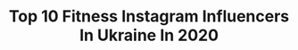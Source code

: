 ---
title: Top 10 Fitness Instagram Influencers In Ukraine In 2020
description: >-
  Find top fitness Instagram influencers in Ukraine in 2020. Most popular hashtags: #fitness #sport #ukraine #nianiaas.
platform: Instagram
profiles:
  - username: "taras.tsymbaliuk"
    fullname: >-
      Taras Tsymbaliuk
    location: "Ukraine"
    followers: 55764
    engagement: 452
    commentsToLikes: 0.019162
    avatar: "https://scontent-ams4-1.cdninstagram.com/v/t51.2885-19/s320x320/90089866_854691251710378_4568828012954386432_n.jpg?_nc_ht=scontent-ams4-1.cdninstagram.com&_nc_ohc=5-2kBcWUuTUAX_2uDev&oh=f89c1ca9c90da95bf33cb14e0c07bfb7&oe=5EB3562B"
    verified: false
    hashtags: "#zniewolona"
  - username: "ivankrylenko"
    fullname: >-
      Иван
    location: "Ukraine"
    followers: 15039
    engagement: 260
    commentsToLikes: 0.089916
    avatar: "https://scontent-amt2-1.cdninstagram.com/v/t51.2885-19/s320x320/12965768_1593908490899568_1390380332_a.jpg?_nc_ht=scontent-amt2-1.cdninstagram.com&_nc_ohc=GCFGwyq7xxYAX8MyHs-&oh=6394a4df6f3cdec31b97d54032ac27ac&oe=5EB96EDD"
    verified: false
    hashtags: "#walking, #workout, #move, #menstyle"
  - username: "but_photo"
    fullname: >-
      Vitaliy But 📸 Виталий Бут
    location: "Ukraine"
    followers: 12558
    engagement: 351
    commentsToLikes: 0.124265
    avatar: "https://scontent-lhr8-1.cdninstagram.com/v/t51.2885-19/s320x320/17934647_324307601319750_2948806704415899648_a.jpg?_nc_ht=scontent-lhr8-1.cdninstagram.com&_nc_ohc=RdOks2MHii0AX_oiZkv&oh=ed402649c93d18534284cbb8489ea6cd&oe=5EBAC0F5"
    verified: false
    hashtags: "#yogaposes, #alejachellenge, #butphoto, #fitnessphotographer"
  - username: "karinna_foxx"
    fullname: >-
      KARINA
    location: "Ukraine"
    followers: 28982
    engagement: 359
    commentsToLikes: 0.026578
    avatar: "https://scontent-ams4-1.cdninstagram.com/v/t51.2885-19/s320x320/91627947_2583544898530897_1162749411982311424_n.jpg?_nc_ht=scontent-ams4-1.cdninstagram.com&_nc_ohc=932I2INYq40AX8Pi5cI&oh=0a22cae1f53d2f50891ddad27e793c79&oe=5EBA8493"
    verified: false
    hashtags: ""
  - username: "annet_us"
    fullname: >-
      Ус Анна
    location: "Ukraine"
    followers: 18388
    engagement: 316
    commentsToLikes: 0.038305
    avatar: "https://scontent-nrt1-1.cdninstagram.com/v/t51.2885-19/s320x320/22277511_179119665995655_6565444938908041216_n.jpg?_nc_ht=scontent-nrt1-1.cdninstagram.com&_nc_ohc=_PUDEd8ihIcAX9_BQld&oh=bb9a6ed6d6fba4878564ebf8951ce808&oe=5EB60A62"
    verified: false
    hashtags: "#bodybuildingmotivation, #quarantine, #bikinicompetitor, #virus"
  - username: "julia_shum_"
    fullname: >-
      Julia Shum
    location: "Ukraine"
    followers: 5738
    engagement: 523
    commentsToLikes: 0.028004
    avatar: "https://scontent-ams4-1.cdninstagram.com/v/t51.2885-19/s320x320/22582699_296935960783677_7120800754494865408_n.jpg?_nc_ht=scontent-ams4-1.cdninstagram.com&_nc_ohc=6odlHkWw8VgAX9mukw5&oh=1adc1508707d68a926b38b8fdbfc9277&oe=5EB32DDA"
    verified: false
    hashtags: "#motivation, #coach, #trx, #indytrip"
  - username: "niania_as"
    fullname: >-
      ⠀⠀⠀⠀⠀⠀⠀⠀⠀⠀⠀⠀⠀  𝐀нна 𝐒таханова
    location: "Ukraine"
    followers: 15116
    engagement: 403
    commentsToLikes: 0.081100
    avatar: "https://scontent-lga3-1.cdninstagram.com/v/t51.2885-19/s320x320/30829448_125791784946912_4767755118395260928_n.jpg?_nc_ht=scontent-lga3-1.cdninstagram.com&_nc_ohc=uQGFuydggAEAX9-BfMh&oh=e91f8f280d3b737304cfc451fd01dcf3&oe=5EB41A19"
    verified: false
    hashtags: "#fitnessmama, #happybirthdaytome, #march, #quarantine"
  - username: "soloveykatyatkd"
    fullname: >-
      Katya Solovey
    location: "Ukraine"
    followers: 10670
    engagement: 1554
    commentsToLikes: 0.021919
    avatar: "https://scontent-lhr8-1.cdninstagram.com/v/t51.2885-19/s320x320/35934586_673317189727232_8790380264732753920_n.jpg?_nc_ht=scontent-lhr8-1.cdninstagram.com&_nc_ohc=lN6uWsv5Os0AX-C0nO5&oh=5db0566db72feae4ee5ca0dee67c79b4&oe=5EBA6557"
    verified: false
    hashtags: "#soloveyteam"
  - username: "angelika.lagoda"
    fullname: >-
      Angelika Lagoda | IFBB
    location: "Ukraine"
    followers: 41140
    engagement: 126
    commentsToLikes: 0.019972
    avatar: "https://scontent-ams4-1.cdninstagram.com/v/t51.2885-19/s320x320/84439059_190036192203158_1113310919611383808_n.jpg?_nc_ht=scontent-ams4-1.cdninstagram.com&_nc_ohc=0eFFjWkaFNAAX9ndxLi&oh=3522acebc087dcedae12286b2763509d&oe=5EB84E6E"
    verified: false
    hashtags: "#weidergermany, #weiderukraine, #martinslide, #weidergirl"
  - username: "marishkoyy"
    fullname: >-
      🔥той самий МАРІШКОЙ
    location: "Ukraine"
    followers: 35561
    engagement: 378
    commentsToLikes: 0.044726
    avatar: "https://scontent-lhr8-1.cdninstagram.com/v/t51.2885-19/s320x320/49806257_2287460338180833_788014275615522816_n.jpg?_nc_ht=scontent-lhr8-1.cdninstagram.com&_nc_ohc=gMMfrG0-jGoAX8HLlNb&oh=362374e42f611c54f0568371e58c8886&oe=5EB9BACC"
    verified: false
    hashtags: "#chernivtsi, #mafia, #model, #ukraine"
---